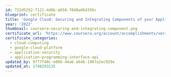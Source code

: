 ```yaml
---
id: 722d5252-7121-4d6b-a658-7040a064356c
blueprint: certificate
title: 'Google Cloud: Securing and Integrating Components of your Application'
year: '2022'
thumbnail: coursera-securing-and-integrating-component.png
certificate_url: 'https://www.coursera.org/account/accomplishments/verify/HQGUKGTVTLQS'
certificate_categories:
  - cloud-computing
  - google-cloud-platform
  - application-security
  - application-programming-interface-api
updated_by: 9777f40c-e866-44a6-a64b-1907a2ec929e
updated_at: 1748293135
---
```

